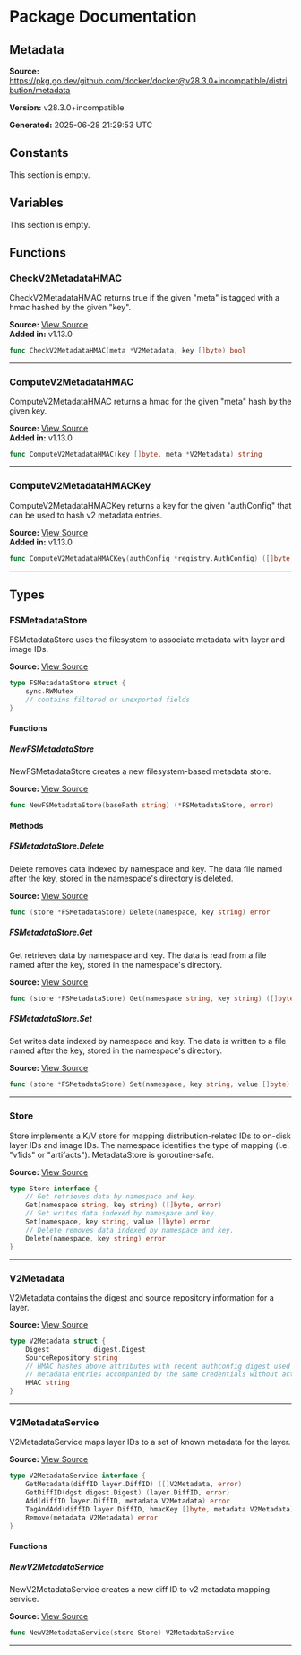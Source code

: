 # Package Documentation

## Metadata

**Source:** https://pkg.go.dev/github.com/docker/docker@v28.3.0+incompatible/distribution/metadata

**Version:** v28.3.0+incompatible

**Generated:** 2025-06-28 21:29:53 UTC

## Constants

This section is empty.

## Variables

This section is empty.

## Functions

### CheckV2MetadataHMAC

CheckV2MetadataHMAC returns true if the given "meta" is tagged with a hmac hashed by the given "key".

**Source:** [View Source](https://github.com/docker/docker/blob/v28.3.0/distribution/metadata/v2_metadata_service.go#L42)  
**Added in:** v1.13.0

```go
func CheckV2MetadataHMAC(meta *V2Metadata, key []byte) bool
```

---

### ComputeV2MetadataHMAC

ComputeV2MetadataHMAC returns a hmac for the given "meta" hash by the given key.

**Source:** [View Source](https://github.com/docker/docker/blob/v28.3.0/distribution/metadata/v2_metadata_service.go#L60)  
**Added in:** v1.13.0

```go
func ComputeV2MetadataHMAC(key []byte, meta *V2Metadata) string
```

---

### ComputeV2MetadataHMACKey

ComputeV2MetadataHMACKey returns a key for the given "authConfig" that can be used to hash v2 metadata
entries.

**Source:** [View Source](https://github.com/docker/docker/blob/v28.3.0/distribution/metadata/v2_metadata_service.go#L72)  
**Added in:** v1.13.0

```go
func ComputeV2MetadataHMACKey(authConfig *registry.AuthConfig) ([]byte, error)
```

---

## Types

### FSMetadataStore

FSMetadataStore uses the filesystem to associate metadata with layer and
image IDs.

**Source:** [View Source](https://github.com/docker/docker/blob/v28.3.0/distribution/metadata/metadata.go#L25)  

```go
type FSMetadataStore struct {
	sync.RWMutex
	// contains filtered or unexported fields
}
```

#### Functions

##### NewFSMetadataStore

NewFSMetadataStore creates a new filesystem-based metadata store.

**Source:** [View Source](https://github.com/docker/docker/blob/v28.3.0/distribution/metadata/metadata.go#L31)  

```go
func NewFSMetadataStore(basePath string) (*FSMetadataStore, error)
```

#### Methods

##### FSMetadataStore.Delete

Delete removes data indexed by namespace and key. The data file named after
the key, stored in the namespace's directory is deleted.

**Source:** [View Source](https://github.com/docker/docker/blob/v28.3.0/distribution/metadata/metadata.go#L68)  

```go
func (store *FSMetadataStore) Delete(namespace, key string) error
```

##### FSMetadataStore.Get

Get retrieves data by namespace and key. The data is read from a file named
after the key, stored in the namespace's directory.

**Source:** [View Source](https://github.com/docker/docker/blob/v28.3.0/distribution/metadata/metadata.go#L46)  

```go
func (store *FSMetadataStore) Get(namespace string, key string) ([]byte, error)
```

##### FSMetadataStore.Set

Set writes data indexed by namespace and key. The data is written to a file
named after the key, stored in the namespace's directory.

**Source:** [View Source](https://github.com/docker/docker/blob/v28.3.0/distribution/metadata/metadata.go#L55)  

```go
func (store *FSMetadataStore) Set(namespace, key string, value []byte) error
```

---

### Store

Store implements a K/V store for mapping distribution-related IDs
to on-disk layer IDs and image IDs. The namespace identifies the type of
mapping (i.e. "v1ids" or "artifacts"). MetadataStore is goroutine-safe.

**Source:** [View Source](https://github.com/docker/docker/blob/v28.3.0/distribution/metadata/metadata.go#L14)  

```go
type Store interface {
	// Get retrieves data by namespace and key.
	Get(namespace string, key string) ([]byte, error)
	// Set writes data indexed by namespace and key.
	Set(namespace, key string, value []byte) error
	// Delete removes data indexed by namespace and key.
	Delete(namespace, key string) error
}
```

---

### V2Metadata

V2Metadata contains the digest and source repository information for a layer.

**Source:** [View Source](https://github.com/docker/docker/blob/v28.3.0/distribution/metadata/v2_metadata_service.go#L33)  

```go
type V2Metadata struct {
	Digest           digest.Digest
	SourceRepository string
	// HMAC hashes above attributes with recent authconfig digest used as a key in order to determine matching
	// metadata entries accompanied by the same credentials without actually exposing them.
	HMAC string
}
```

---

### V2MetadataService

V2MetadataService maps layer IDs to a set of known metadata for
the layer.

**Source:** [View Source](https://github.com/docker/docker/blob/v28.3.0/distribution/metadata/v2_metadata_service.go#L17)  

```go
type V2MetadataService interface {
	GetMetadata(diffID layer.DiffID) ([]V2Metadata, error)
	GetDiffID(dgst digest.Digest) (layer.DiffID, error)
	Add(diffID layer.DiffID, metadata V2Metadata) error
	TagAndAdd(diffID layer.DiffID, hmacKey []byte, metadata V2Metadata) error
	Remove(metadata V2Metadata) error
}
```

#### Functions

##### NewV2MetadataService

NewV2MetadataService creates a new diff ID to v2 metadata mapping service.

**Source:** [View Source](https://github.com/docker/docker/blob/v28.3.0/distribution/metadata/v2_metadata_service.go#L105)  

```go
func NewV2MetadataService(store Store) V2MetadataService
```

---

